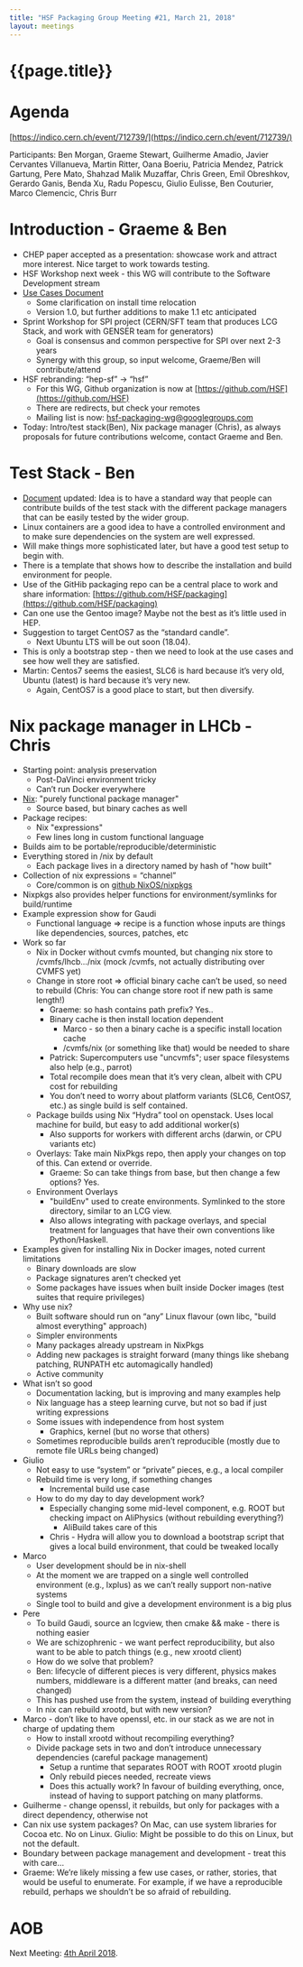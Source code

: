 ```yaml
---
title: "HSF Packaging Group Meeting #21, March 21, 2018"
layout: meetings
---
```


# {{page.title}}

Agenda
======
[https://indico.cern.ch/event/712739/](https://indico.cern.ch/event/712739/)

Participants: Ben Morgan, Graeme Stewart, Guilherme Amadio, Javier Cervantes Villanueva, Martin Ritter, Oana Boeriu, Patricia Mendez, Patrick Gartung, Pere Mato, Shahzad Malik Muzaffar, Chris Green, Emil Obreshkov, Gerardo Ganis, Benda Xu, Radu Popescu, Giulio Eulisse, Ben Couturier, Marco Clemencic, Chris Burr

Introduction - Graeme & Ben
===========================
- CHEP paper accepted as a presentation: showcase work and attract more interest. Nice target to work towards testing.
- HSF Workshop next week - this WG will contribute to the Software Development stream
- [Use Cases Document](https://docs.google.com/document/d/1h-r3XPIXXxmr5tThIh6gu6VcXXRhBXtUuOv14ju3oTI/)
  - Some clarification on install time relocation
  - Version 1.0, but further additions to make 1.1 etc anticipated
- Sprint Workshop for SPI project (CERN/SFT team that produces LCG Stack, and work with GENSER team for generators)
  - Goal is consensus and common perspective for SPI over next 2-3 years
  - Synergy with this group, so input welcome, Graeme/Ben will contribute/attend
- HSF rebranding: “hep-sf” -> “hsf”
  - For this WG, Github organization is now at [https://github.com/HSF](https://github.com/HSF)
  - There are redirects, but check your remotes
  - Mailing list is now: hsf-packaging-wg@googlegroups.com
- Today: Intro/test stack(Ben), Nix package manager (Chris), as always proposals for future contributions welcome, contact Graeme and Ben.


Test Stack - Ben
================
- [Document](https://docs.google.com/document/d/1LW8OsTFFA9QwsJ9fASkRoJ2E6Gk3UGnOQIcElCL8UCM/edit) updated: Idea is to have a standard way that people can contribute builds of the test stack with the different package managers that can be easily tested by the wider group.
- Linux containers are a good idea to have a controlled environment and to make sure dependencies on the system are well expressed.
- Will make things more sophisticated later, but have a good test setup to begin with.
- There is a template that shows how to describe the installation and build environment for people.
- Use of the GitHib packaging repo can be a central place to work and share information:
  [https://github.com/HSF/packaging](https://github.com/HSF/packaging)
- Can one use the Gentoo image? Maybe not the best as it’s little used in HEP.
- Suggestion to target CentOS7 as the “standard candle”.
  - Next Ubuntu LTS will be out soon (18.04).
- This is only a bootstrap step - then we need to look at the use cases and see how well they are satisfied.
- Martin: Centos7 seems the easiest, SLC6 is hard because it’s very old, Ubuntu (latest) is hard because it’s very new.
  - Again, CentOS7 is a good place to start, but then diversify.


Nix package manager in LHCb - Chris
===================================
- Starting point: analysis preservation
  - Post-DaVinci environment tricky
  - Can’t run Docker everywhere
- [Nix](https://nixos.org/nix/manual/): "purely functional package manager"
  - Source based, but binary caches as well
- Package recipes:
  - Nix "expressions"
  - Few lines long in custom functional language
- Builds aim to be portable/reproducible/deterministic
- Everything stored in /nix by default
  - Each package lives in a directory named by hash of "how built"
- Collection of nix expressions = “channel”
  - Core/common is on [github NixOS/nixpkgs](https://github.com/NixOS/nixpkgs)
- Nixpkgs also provides helper functions for environment/symlinks for build/runtime
- Example expression show for Gaudi
  - Functional language => recipe is a function whose inputs are things like dependencies, sources, patches, etc
- Work so far
  - Nix in Docker without cvmfs mounted, but changing nix store to /cvmfs/lhcb.../nix (mock /cvmfs, not actually distributing over CVMFS yet)
  - Change in store root => official binary cache can’t be used, so need to rebuild (Chris: You can change store root if new path is same length!)
    - Graeme: so hash contains path prefix? Yes..
    - Binary cache is then install location dependent
      - Marco - so then a binary cache is a specific install location cache
      - /cvmfs/nix (or something like that) would be needed to share
    - Patrick: Supercomputers use "uncvmfs"; user space filesystems also help (e.g., parrot)
    - Total recompile does mean that it’s very clean, albeit with CPU cost for rebuilding
    - You don’t need to worry about platform variants (SLC6, CentOS7, etc.) as single build is self contained.
  - Package builds using Nix “Hydra” tool on openstack. Uses local machine for build, but easy to add additional worker(s)
    - Also supports for workers with different archs (darwin, or CPU variants etc)
  - Overlays: Take main NixPkgs repo, then apply your changes on top of this. Can extend or override.
    - Graeme: So can take things from base, but then change a few options? Yes.
  - Environment Overlays
    - "buildEnv" used to create environments. Symlinked to the store directory, similar to an LCG view.
    - Also allows integrating with package overlays, and special treatment for languages that have their own conventions like Python/Haskell.
- Examples given for installing Nix in Docker images, noted current limitations
  - Binary downloads are slow
  - Package signatures aren’t checked yet
  - Some packages have issues when built inside Docker images (test suites that require privileges)
- Why use nix?
  - Built software should run on “any” Linux flavour (own libc, "build almost everything" approach)
  - Simpler environments
  - Many packages already upstream in NixPkgs
  - Adding new packages is straight forward (many things like shebang patching, RUNPATH etc automagically handled)
  - Active community
- What isn’t so good
  - Documentation lacking, but is improving and many examples help
  - Nix language has a steep learning curve, but not so bad if just writing expressions
  - Some issues with independence from host system
    - Graphics, kernel (but no worse that others)
  - Sometimes reproducible builds aren’t reproducible (mostly due to remote file URLs being changed)
- Giulio
  - Not easy to use “system” or “private” pieces, e.g., a local compiler
  - Rebuild time is very long, if something changes
    - Incremental build use case
  - How to do my day to day development work?
    - Especially changing some mid-level component, e.g. ROOT but checking impact on AliPhysics (without rebuilding everything?)
      - AliBuild takes care of this
    - Chris - Hydra will allow you to download a bootstrap script that gives a local build environment, that could be tweaked locally
- Marco
  - User development should be in nix-shell
  - At the moment we are trapped on a single well controlled environment (e.g., lxplus) as we can’t really support non-native systems
  - Single tool to build and give a development environment is a big plus
- Pere
  - To build Gaudi, source an lcgview, then cmake && make - there is nothing easier
  - We are schizophrenic - we want perfect reproducibility, but also want to be able to patch things (e.g., new xrootd client)
  - How do we solve that problem?
  - Ben: lifecycle of different pieces is very different, physics makes numbers, middleware is a different matter (and breaks, can need changed)
  - This has pushed use from the system, instead of building everything
  - In nix can rebuild xrootd, but with new version?
- Marco - don’t like to have openssl, etc. in our stack as we are not in charge of updating them
  - How to install xrootd without recompiling everything?
  - Divide package sets in two and don’t introduce unnecessary dependencies (careful package management)
    - Setup a runtime that separates ROOT with ROOT xrootd plugin
    - Only rebuild pieces needed, recreate views
    - Does this actually work?
In favour of building everything, once, instead of having to support patching on many platforms.
- Guilherme - change openssl, it rebuilds, but only for packages with a direct dependency, otherwise not
- Can nix use system packages? On Mac, can use system libraries for Cocoa etc. No on Linux. Giulio: Might be possible to do this on Linux, but not the default.
- Boundary between package management and development - treat this with care…
- Graeme: We’re likely missing a few use cases, or rather, stories, that would be useful to enumerate. For example, if we have a reproducible rebuild, perhaps we shouldn’t be so afraid of rebuilding.


AOB
===
Next Meeting: [4th April 2018](https://indico.cern.ch/event/716297/).
